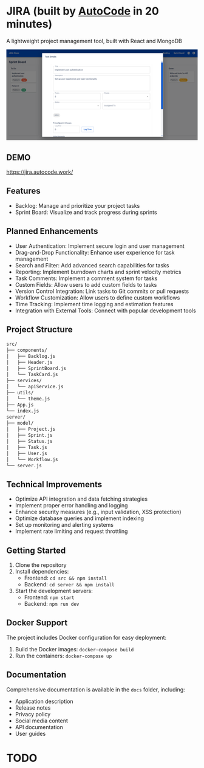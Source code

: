 # JIRA (built by [AutoCode](https://autocode.work) in 20 minutes)

A lightweight project management tool, built with React and MongoDB

![alt text](image-1.png)

## DEMO

https://jira.autocode.work/

## Features

-   Backlog: Manage and prioritize your project tasks
-   Sprint Board: Visualize and track progress during sprints

## Planned Enhancements

-   User Authentication: Implement secure login and user management
-   Drag-and-Drop Functionality: Enhance user experience for task management
-   Search and Filter: Add advanced search capabilities for tasks
-   Reporting: Implement burndown charts and sprint velocity metrics
-   Task Comments: Implement a comment system for tasks
-   Custom Fields: Allow users to add custom fields to tasks
-   Version Control Integration: Link tasks to Git commits or pull requests
-   Workflow Customization: Allow users to define custom workflows
-   Time Tracking: Implement time logging and estimation features
-   Integration with External Tools: Connect with popular development tools

## Project Structure

```
src/
├── components/
│   ├── Backlog.js
│   ├── Header.js
│   ├── SprintBoard.js
│   └── TaskCard.js
├── services/
│   └── apiService.js
├── utils/
│   └── theme.js
├── App.js
└── index.js
server/
├── model/
│   ├── Project.js
│   ├── Sprint.js
│   ├── Status.js
│   ├── Task.js
│   ├── User.js
│   └── Workflow.js
└── server.js
```

## Technical Improvements

-   Optimize API integration and data fetching strategies
-   Implement proper error handling and logging
-   Enhance security measures (e.g., input validation, XSS protection)
-   Optimize database queries and implement indexing
-   Set up monitoring and alerting systems
-   Implement rate limiting and request throttling

## Getting Started

1. Clone the repository
2. Install dependencies:
    - Frontend: `cd src && npm install`
    - Backend: `cd server && npm install`
3. Start the development servers:
    - Frontend: `npm start`
    - Backend: `npm run dev`

## Docker Support

The project includes Docker configuration for easy deployment:

1. Build the Docker images: `docker-compose build`
2. Run the containers: `docker-compose up`

## Documentation

Comprehensive documentation is available in the `docs` folder, including:

-   Application description
-   Release notes
-   Privacy policy
-   Social media content
-   API documentation
-   User guides

# TODO


